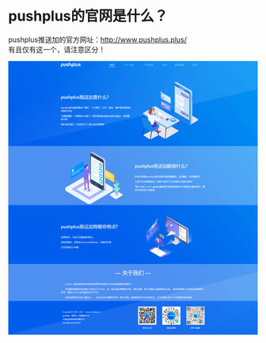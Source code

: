 # pushplus的官网是什么？

pushplus推送加的官方网址：<a href="//www.pushplus.plus/" target="_blank">http://www.pushplus.plus/</a> \
有且仅有这一个，请注意区分！

![官网](../images/home.png)
 

